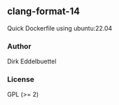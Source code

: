 
## clang-format-14

Quick Dockerfile using ubuntu:22.04

### Author

Dirk Eddelbuettel

### License

GPL (>= 2)
